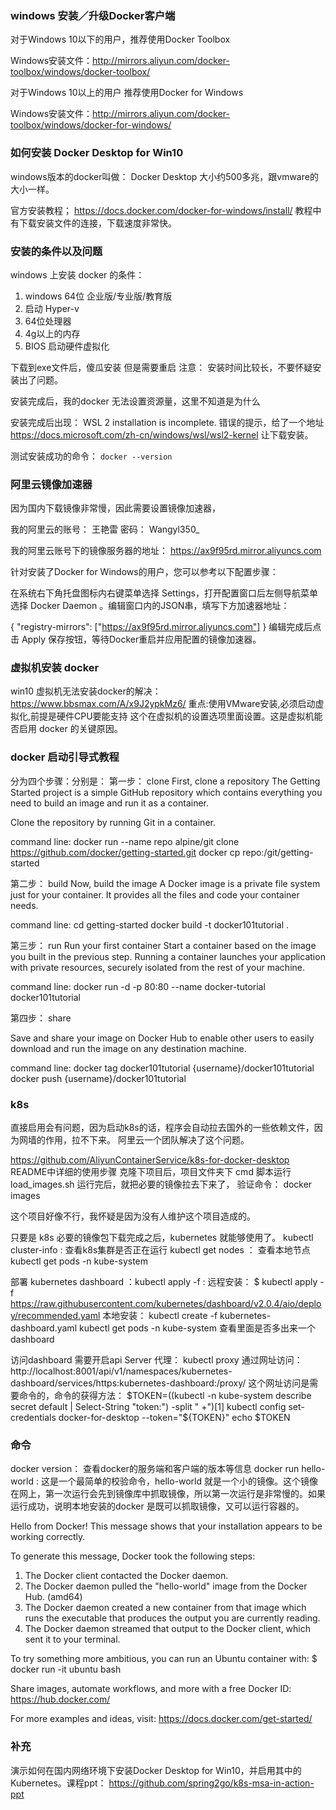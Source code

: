### windows 安装／升级Docker客户端

对于Windows 10以下的用户，推荐使用Docker Toolbox

Windows安装文件：http://mirrors.aliyun.com/docker-toolbox/windows/docker-toolbox/

对于Windows 10以上的用户 推荐使用Docker for Windows

Windows安装文件：http://mirrors.aliyun.com/docker-toolbox/windows/docker-for-windows/

### 如何安装 Docker Desktop for Win10

windows版本的docker叫做： Docker Desktop  大小约500多兆，跟vmware的大小一样。


官方安装教程； https://docs.docker.com/docker-for-windows/install/
教程中有下载安装文件的连接，下载速度非常快。

### 安装的条件以及问题

windows 上安装 docker 的条件： 
1. windows 64位 企业版/专业版/教育版
1. 启动 Hyper-v 
1. 64位处理器
1. 4g以上的内存
1. BIOS 启动硬件虚拟化

下载到exe文件后，傻瓜安装 但是需要重启 
注意： 安装时间比较长，不要怀疑安装出了问题。

安装完成后，我的docker 无法设置资源量，这里不知道是为什么

安装完成后出现： WSL 2 installation is incomplete. 错误的提示，给了一个地址 https://docs.microsoft.com/zh-cn/windows/wsl/wsl2-kernel 让下载安装。

测试安装成功的命令： `docker --version`

### 阿里云镜像加速器

因为国内下载镜像非常慢，因此需要设置镜像加速器，

我的阿里云的账号： 王艳雷
密码： Wangyl350_

我的阿里云账号下的镜像服务器的地址： https://ax9f95rd.mirror.aliyuncs.com

针对安装了Docker for Windows的用户，您可以参考以下配置步骤：

在系统右下角托盘图标内右键菜单选择 Settings，打开配置窗口后左侧导航菜单选择 Docker Daemon 。编辑窗口内的JSON串，填写下方加速器地址：

{
  "registry-mirrors": ["https://ax9f95rd.mirror.aliyuncs.com"]
}
编辑完成后点击 Apply 保存按钮，等待Docker重启并应用配置的镜像加速器。


### 虚拟机安装 docker

win10 虚拟机无法安装docker的解决： https://www.bbsmax.com/A/x9J2ypkMz6/
重点:使用VMware安装,必须启动虚拟化,前提是硬件CPU要能支持  这个在虚拟机的设置选项里面设置。这是虚拟机能否启用 docker 的关键原因。









### docker 启动引导式教程

分为四个步骤：分别是： 
第一步：  clone
First, clone a repository
The Getting Started project is a simple GitHub repository which contains everything you need to build an image and run it as a container.

Clone the repository by running Git in a container.

command line: 
docker run --name repo alpine/git clone https://github.com/docker/getting-started.git
docker cp repo:/git/getting-started

第二步：  build
Now, build the image
A Docker image is a private file system just for your container. It provides all the files and code your container needs.

command line: 
cd getting-started
docker build -t docker101tutorial .

第三步：  run
Run your first container
Start a container based on the image you built in the previous step. Running a container launches your application with private resources, securely isolated from the rest of your machine.

command line: 
docker run -d -p 80:80 --name docker-tutorial docker101tutorial

第四步：  share

Save and share your image on Docker Hub to enable other users to easily download and run the image on any destination machine.

command line: 
docker tag docker101tutorial {username}/docker101tutorial docker push {username}/docker101tutorial


### k8s

直接启用会有问题，因为启动k8s的话，程序会自动拉去国外的一些依赖文件，因为网墙的作用，拉不下来。
阿里云一个团队解决了这个问题。

https://github.com/AliyunContainerService/k8s-for-docker-desktop  README中详细的使用步骤
克隆下项目后，项目文件夹下 cmd 脚本运行 load_images.sh 
运行完后，就把必要的镜像拉去下来了，
验证命令： docker images

这个项目好像不行，我怀疑是因为没有人维护这个项目造成的。


只要是 k8s 必要的镜像包下载完成之后，kubernetes 就能够使用了。
kubectl cluster-info : 查看k8s集群是否正在运行
kubectl get nodes ： 查看本地节点
kubectl get pods -n kube-system

部署 kubernetes dashboard ：kubectl apply -f : 
远程安装： $ kubectl apply -f https://raw.githubusercontent.com/kubernetes/dashboard/v2.0.4/aio/deploy/recommended.yaml
本地安装： kubectl create -f kubernetes-dashboard.yaml
kubectl get pods -n kube-system 查看里面是否多出来一个 dashboard

访问dashboard 需要开启api Server 代理： kubectl proxy
通过网址访问： http://localhost:8001/api/v1/namespaces/kubernetes-dashboard/services/https:kubernetes-dashboard:/proxy/
这个网址访问是需要命令的，命令的获得方法：
$TOKEN=((kubectl -n kube-system describe secret default | Select-String "token:") -split " +")[1]
kubectl config set-credentials docker-for-desktop --token="${TOKEN}"
echo $TOKEN

### 命令

docker version： 查看docker的服务端和客户端的版本等信息
docker run hello-world : 这是一个最简单的校验命令，hello-world 就是一个小的镜像。这个镜像在网上，第一次运行会先到镜像库中抓取镜像，所以第一次运行是非常慢的。如果运行成功，说明本地安装的docker 是既可以抓取镜像，又可以运行容器的。

Hello from Docker!
This message shows that your installation appears to be working correctly.

To generate this message, Docker took the following steps:
 1. The Docker client contacted the Docker daemon.
 2. The Docker daemon pulled the "hello-world" image from the Docker Hub.
    (amd64)
 3. The Docker daemon created a new container from that image which runs the
    executable that produces the output you are currently reading.
 4. The Docker daemon streamed that output to the Docker client, which sent it
    to your terminal.

To try something more ambitious, you can run an Ubuntu container with:
 $ docker run -it ubuntu bash

Share images, automate workflows, and more with a free Docker ID:
 https://hub.docker.com/

For more examples and ideas, visit:
 https://docs.docker.com/get-started/




### 补充

演示如何在国内网络环境下安装Docker Desktop for Win10，并启用其中的Kubernetes。课程ppt： https://github.com/spring2go/k8s-msa-in-action-ppt